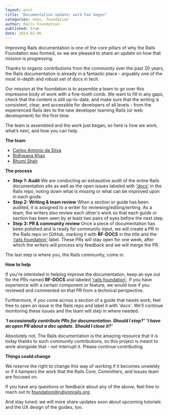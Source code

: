 ```yaml
---
layout: post
title: "Documentation update: work has begun"
categories: news, foundation
author: Rails Foundation
published: true
date: 2024-02-06
---
```


Improving Rails documentation is one of the core pillars of why the Rails Foundation was formed, so we are pleased to share an update on how that mission is progressing.

Thanks to organic contributions from the community over the past 20 years, the Rails documentation is already in a fantastic place - arguably one of the most in-depth and robust set of docs in tech.

Our mission at the foundation is to assemble a team to go over this impressive body of work with a fine-tooth comb. We want to fill in any gaps, check that the content is still up-to-date, and make sure that the writing is consistent, clear, and accessible for developers of all levels - from the experienced Rails dev to the new developer learning Rails (or web development) for the first time.

The team is assembled and the work just began, so here is how we work, what’s next, and how you can help.

**The team**
- <a href="https://github.com/carlosantoniodasilva">Carlos Antonio da Silva</a>
- <a href="https://github.com/Ridhwana">Ridhwana Khan</a>
- <a href="https://github.com/bhumi1102">Bhumi Shah</a>

**The process**

- **Step 1: Audit**
We are conducting an exhaustive audit of the entire Rails documentation site as well as the open issues labeled with <a href="https://github.com/rails/rails/issues?q=is%3Aopen+is%3Aissue+label%3Adocs">'docs'</a> in the Rails repo, noting down what is missing or what can be improved upon in each guide.
- **Step 2: Writing & team review**
When a section or guide has been audited, it is assigned to a writer for reviewing/editing/writing. As a team, the writers also review each other's work so that each guide or section has been seen by at least two pairs of eyes before the next step.
- **Step 3: PR & community review**
Once a piece of documentation has been polished and is ready for community input, we will create a PR in the Rails repo on GitHub, marking it with **RF-DOCS** in the title and the <a href="https://github.com/rails/rails/labels/rails%20foundation">'rails foundation'</a> label. These PRs will stay open for one week, after which the writers will process any feedback and we will merge the PR.

The last step is where you, the Rails community, come in. 

**How to help**

If you're interested in helping improve the documentation, keep an eye out for the PRs named **RF-DOCS** and labeled <a href="https://github.com/rails/rails/labels/rails%20foundation">'rails foundation'</a>. If you have experience with a certain component or feature, we would love if you reviewed and commented on that PR from a technical perspective.
 
Furthermore, if you come across a section of a guide that needs work, feel free to open an issue in the Rails repo and label it with 'docs'. We’ll continue monitoring these issues and the team will step in where needed.

**_'I occasionally contribute PRs for documentation. Should I stop?'_**
**_'I have an open PR about a doc update. Should I close it?'_**

Absolutely not. The Rails documentation is the amazing resource that it is today thanks to such community contributions, so this project is meant to work alongside that - not interrupt it. Please continue contributing.

**Things could change**

We reserve the right to change this way of working if it becomes unwieldy or if it hampers the work that the Rails Core, Committers, and Issues team are focused on.

If you have any questions or feedback about any of the above, feel free to reach out to <a href="mailto:foundation@rubyonrails.org">foundation@rubyonrails.org</a>.

And stay tuned: we will more share updates soon about upcoming tutorials and the UX design of the guides, too.
